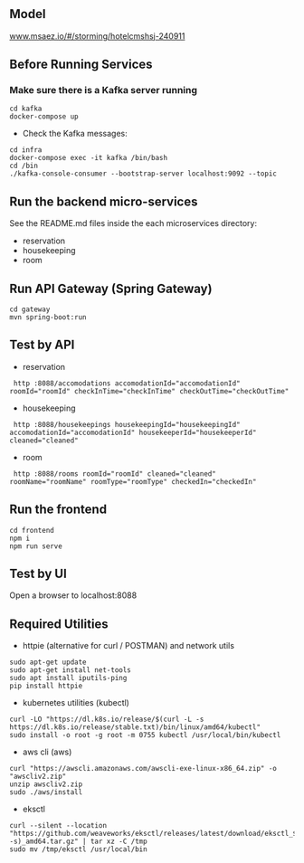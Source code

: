 # 

## Model
www.msaez.io/#/storming/hotelcmshsj-240911

## Before Running Services
### Make sure there is a Kafka server running
```
cd kafka
docker-compose up
```
- Check the Kafka messages:
```
cd infra
docker-compose exec -it kafka /bin/bash
cd /bin
./kafka-console-consumer --bootstrap-server localhost:9092 --topic
```

## Run the backend micro-services
See the README.md files inside the each microservices directory:

- reservation
- housekeeping
- room


## Run API Gateway (Spring Gateway)
```
cd gateway
mvn spring-boot:run
```

## Test by API
- reservation
```
 http :8088/accomodations accomodationId="accomodationId" roomId="roomId" checkInTime="checkInTime" checkOutTime="checkOutTime" 
```
- housekeeping
```
 http :8088/housekeepings housekeepingId="housekeepingId" accomodationId="accomodationId" housekeeperId="housekeeperId" cleaned="cleaned" 
```
- room
```
 http :8088/rooms roomId="roomId" cleaned="cleaned" roomName="roomName" roomType="roomType" checkedIn="checkedIn" 
```


## Run the frontend
```
cd frontend
npm i
npm run serve
```

## Test by UI
Open a browser to localhost:8088

## Required Utilities

- httpie (alternative for curl / POSTMAN) and network utils
```
sudo apt-get update
sudo apt-get install net-tools
sudo apt install iputils-ping
pip install httpie
```

- kubernetes utilities (kubectl)
```
curl -LO "https://dl.k8s.io/release/$(curl -L -s https://dl.k8s.io/release/stable.txt)/bin/linux/amd64/kubectl"
sudo install -o root -g root -m 0755 kubectl /usr/local/bin/kubectl
```

- aws cli (aws)
```
curl "https://awscli.amazonaws.com/awscli-exe-linux-x86_64.zip" -o "awscliv2.zip"
unzip awscliv2.zip
sudo ./aws/install
```

- eksctl 
```
curl --silent --location "https://github.com/weaveworks/eksctl/releases/latest/download/eksctl_$(uname -s)_amd64.tar.gz" | tar xz -C /tmp
sudo mv /tmp/eksctl /usr/local/bin
```

